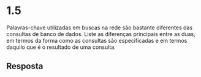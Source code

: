 # 1.5

Palavras-chave utilizadas em buscas na rede são bastante diferentes das consultas de banco de dados. Liste as diferenças principais entre as duas, em termos da forma como as consultas são especificadas e em termos daquilo que é o resultado de uma consulta.

## Resposta
